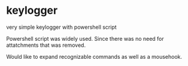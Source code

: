 # keylogger

very simple keylogger with powershell script

Powershell script was widely used. Since there was no need for attatchments that was removed. 

Would like to expand recognizable commands as well as a mousehook.
